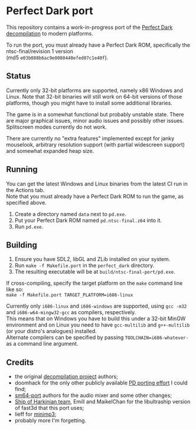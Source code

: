 # Perfect Dark port

This repository contains a work-in-progress port of the [Perfect Dark decompilation](https://github.com/n64decomp/perfect_dark) to modern platforms.

To run the port, you must already have a Perfect Dark ROM, specifically the ntsc-final/revision 1 version  
(md5 `e03b088b6ac9e0080440efed07c1e40f`).

## Status

Currently only 32-bit platforms are supported, namely x86 Windows and Linux.
Note that 32-bit binaries will still work on 64-bit versions of those platforms,
though you might have to install some additional libraries.

The game is in a somewhat functional but probably unstable state.
There are major graphical issues, minor audio issues and possibly other issues.
Splitscreen modes currently do not work.

There are currently no "extra features" implemented
except for janky mouselook, arbitrary resolution support (with partial widescreen support)
and somewhat expanded heap size.

## Running

You can get the latest Windows and Linux binaries from the latest CI run in the Actions tab.  
Note that you must already have a Perfect Dark ROM to run the game, as specified above.

1. Create a directory named `data` next to `pd.exe`.
2. Put your Perfect Dark ROM named `pd.ntsc-final.z64` into it.
3. Run `pd.exe`.

## Building

1. Ensure you have SDL2, libGL and ZLib installed on your system.
2. Run `make -f Makefile.port` in the `perfect_dark` directory.
3. The resulting executable will be at `build/ntsc-final-port/pd.exe`.

If cross-compiling, specify the target platform on the `make` command line like so:  
```make -f Makefile.port TARGET_PLATFORM=i686-linux```

Currently only `i686-linux` and `i686-windows` are supported, using `gcc -m32` and `i686-w64-mingw32-gcc` as compilers, respectively.  
This means that on Windows you have to build this under a 32-bit MinGW environment and on Linux you need to have `gcc-multilib` and `g++-multilib` (or your distro's analogues) installed.  
Alternate compilers can be specified by passing `TOOLCHAIN=i686-whatever-` as a command line argument.

## Credits

* the original [decompilation project](https://github.com/n64decomp/perfect_dark) authors;
* doomhack for the only other publicly available [PD porting effort](https://github.com/doomhack/perfect_dark) I could find;
* [sm64-port](https://github.com/sm64-port/sm64-port) authors for the audio mixer and some other changes;
* [Ship of Harkinian team](https://github.com/Kenix3/libultraship/tree/main/src/graphic/Fast3D), Emill and MaikelChan for the libultraship version of fast3d that this port uses;
* lieff for [minimp3](https://github.com/lieff/minimp3);
* probably more I'm forgetting.
